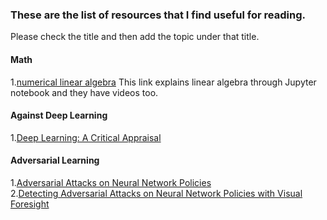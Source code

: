 ### These are the list of resources that I find useful for reading.
Please check the title and then add the topic under that title.


#### Math
   1.[numerical linear algebra](https://github.com/fastai/numerical-linear-algebra)
    This link explains linear algebra through Jupyter notebook and they have videos too.

#### Against Deep Learning
   1.[Deep Learning: A Critical Appraisal](https://arxiv.org/abs/1801.00631)

#### Adversarial Learning
   1.[Adversarial Attacks on Neural Network Policies](https://arxiv.org/pdf/1702.02284.pdf) <br>
   2.[Detecting Adversarial Attacks on
Neural Network Policies with Visual Foresight](https://arxiv.org/pdf/1710.00814.pdf)